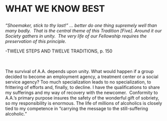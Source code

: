 # <p class='center'>WHAT WE KNOW BEST</p>

<em>“Shoemaker, stick to thy last!” … better do one thing supremely well than many badly.  That is the central theme of this Tradition [Five]. Around it our Society gathers in unity.  The very life of our Fellowship requires the preservation of this principle.</em>
<br/>
<p class='right'>-TWELVE STEPS AND TWELVE TRADITIONS, p. 150</p>

<br><br>
The survival of A.A. depends upon unity. What would happen if a group decided to become an employment agency, a treatment center or a social service agency? Too much specialization leads to no specialization, to frittering of efforts and, finally, to decline. I have the qualifications to share my sufferings and my way of recovery with the newcomer.  Conformity to A.A.’s primary purpose insures the safety of the wonderful gift of sobriety, so my responsibility is enormous. The life of millions of alcoholics is closely tied to my competence in “carrying the message to the still-suffering alcoholic.”

